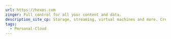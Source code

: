 ```yaml
---
url: https://hexos.com
zinger: Full control for all your content and data.
description_site_cp: Storage, streaming, virtual machines and more. Create a secure, private server you can manage from anywhere with HexOS.
tags:
  - Personal-Cloud
---
```

